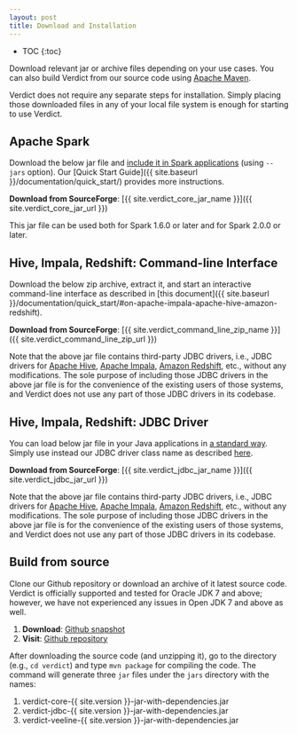 ```yaml
---
layout: post
title: Download and Installation
---
```


* TOC
{:toc}

Download relevant jar or archive files depending on your use cases. You can also build Verdict from our source code using [Apache Maven](https://maven.apache.org/).

Verdict does not require any separate steps for installation. Simply placing those downloaded files in any of your local file system is enough for starting to use Verdict.


## Apache Spark

Download the below jar file and [include it in Spark applications](https://spark.apache.org/docs/latest/submitting-applications.html#advanced-dependency-management) (using `--jars` option). Our [Quick Start Guide]({{ site.baseurl }}/documentation/quick_start/) provides more instructions.

**Download from SourceForge**: [{{ site.verdict_core_jar_name }}]({{ site.verdict_core_jar_url }})

This jar file can be used both for Spark 1.6.0 or later and for Spark 2.0.0 or later.


## Hive, Impala, Redshift: Command-line Interface

Download the below zip archive, extract it, and start an interactive command-line interface as described in [this document]({{ site.baseurl }}/documentation/quick_start/#on-apache-impala-apache-hive-amazon-redshift).

**Download from SourceForge**: [{{ site.verdict_command_line_zip_name }}]({{ site.verdict_command_line_zip_url }})

Note that the above jar file contains third-party JDBC drivers, i.e., JDBC drivers for [Apache Hive](https://www.cloudera.com/downloads/connectors/hive/jdbc/2-5-4.html), [Apache Impala](https://www.cloudera.com/downloads/connectors/impala/jdbc/2-5-41.html), [Amazon Redshift](http://docs.aws.amazon.com/redshift/latest/mgmt/configure-jdbc-connection.html#download-jdbc-driver), etc., without any modifications. The sole purpose of including those JDBC drivers in the above jar file is for the convenience of the existing users of those systems, and Verdict does not use any part of those JDBC drivers in its codebase.


## Hive, Impala, Redshift: JDBC Driver

You can load below jar file in your Java applications in [a standard way](https://www.tutorialspoint.com/jdbc/jdbc-sample-code.htm). Simply use instead our JDBC driver class name as described [here](http://verdict-doc.readthedocs.io/en/latest/using.html#jdbc-in-java-python-applications).

**Download from SourceForge**: [{{ site.verdict_jdbc_jar_name }}]({{ site.verdict_jdbc_jar_url }})

Note that the above jar file contains third-party JDBC drivers, i.e., JDBC drivers for [Apache Hive](https://www.cloudera.com/downloads/connectors/hive/jdbc/2-5-4.html), [Apache Impala](https://www.cloudera.com/downloads/connectors/impala/jdbc/2-5-41.html), [Amazon Redshift](http://docs.aws.amazon.com/redshift/latest/mgmt/configure-jdbc-connection.html#download-jdbc-driver), etc., without any modifications. The sole purpose of including those JDBC drivers in the above jar file is for the convenience of the existing users of those systems, and Verdict does not use any part of those JDBC drivers in its codebase.

## Build from source

Clone our Github repository or download an archive of it latest source code. Verdict is officially supported and tested for Oracle JDK 7 and above; however, we have not experienced any issues in Open JDK 7 and above as well.

1. **Download**: [Github snapshot](https://github.com/mozafari/verdict/archive/master.zip)
1. **Visit**: [Github repository](https://github.com/mozafari/verdict)

After downloading the source code (and unzipping it), go to the directory (e.g., `cd verdict`) and type `mvn package` for compiling the code. The command will generate three `jar` files under the `jars` directory with the names:
1. verdict-core-{{ site.version }}-jar-with-dependencies.jar
1. verdict-jdbc-{{ site.version }}-jar-with-dependencies.jar
1. verdict-veeline-{{ site.version }}-jar-with-dependencies.jar


